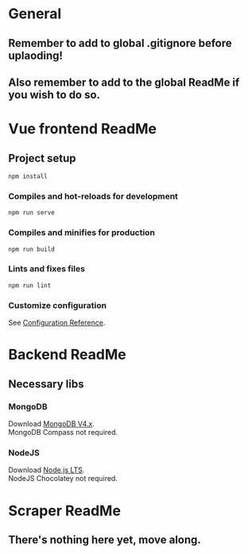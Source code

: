 # General

## Remember to add to global .gitignore before uplaoding!


## Also remember to add to the global ReadMe if you wish to do so.



# Vue frontend ReadMe

## Project setup
```
npm install
```

### Compiles and hot-reloads for development
```
npm run serve
```

### Compiles and minifies for production
```
npm run build
```

### Lints and fixes files
```
npm run lint
```

### Customize configuration
See [Configuration Reference](https://cli.vuejs.org/config/).



# Backend ReadMe

## Necessary libs

### MongoDB
Download [MongoDB V4.x](https://www.mongodb.com/download-center/cloud/). \
MongoDB Compass not required.

### NodeJS
Download [Node.js LTS](https://nodejs.org/). \
NodeJS Chocolatey not required.



# Scraper ReadMe

## There's nothing here yet, move along.
